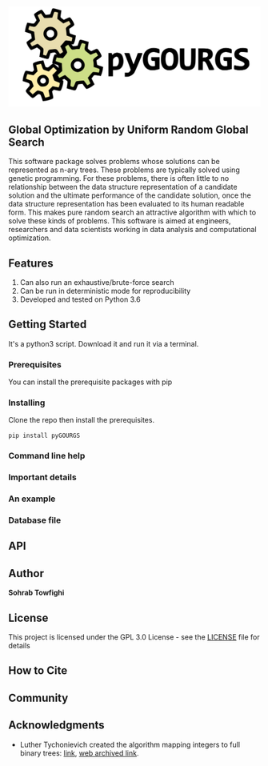 ![Binoculars](image/pyGOURGS.svg)

## Global Optimization by Uniform Random Global Search

This software package solves problems whose solutions can be represented as 
n-ary trees. These problems are typically solved using genetic programming. 
For these problems, there is often little to no relationship between the data
structure representation of a candidate solution and the ultimate performance of 
the candidate solution, once the data structure representation has been 
evaluated to its human readable form. This makes pure random search an 
attractive algorithm with which to solve these kinds of problems. This software 
is aimed at engineers, researchers and data scientists working in data analysis 
and computational optimization.


## Features 

1. Can also run an exhaustive/brute-force search
2. Can be run in deterministic mode for reproducibility
3. Developed and tested on Python 3.6

## Getting Started

It's a python3 script. Download it and run it via a terminal.

### Prerequisites

You can install the prerequisite packages with pip


### Installing

Clone the repo then install the prerequisites.

```
pip install pyGOURGS
```

### Command line help

### Important details

### An example

### Database file

## API

## Author

**Sohrab Towfighi**

## License

This project is licensed under the GPL 3.0 License - see the [LICENSE](LICENSE.txt) file for details

## How to Cite

## Community

## Acknowledgments

* Luther Tychonievich created the algorithm mapping integers to full binary trees: [link](https://www.cs.virginia.edu/luther/blog/posts/434.html), [web archived link](http://web.archive.org/web/20190908010319/https://www.cs.virginia.edu/luther/blog/posts/434.html).
